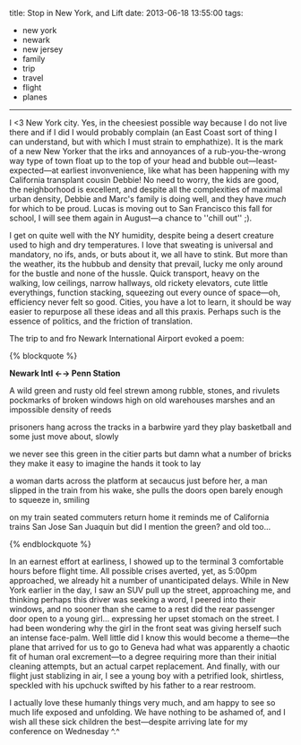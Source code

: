 title: Stop in New York, and Lift
date: 2013-06-18 13:55:00
tags: 
- new york
- newark
- new jersey
- family
- trip
- travel
- flight
- planes
---

I &lt;3 New York city. Yes, in the cheesiest possible way because I do not live there and if I did I would probably complain (an East Coast sort of thing I can understand, but with which I must strain to emphathize). It is the mark of a new New Yorker that the irks and annoyances of a rub-you-the-wrong way type of town float up to the top of your head and bubble out&mdash;least-expected&mdash;at earliest invonvenience, like what has been happening with my California transplant cousin Debbie! No need to worry, the kids are good, the neighborhood is excellent, and despite all the complexities of maximal urban density, Debbie and Marc's family is doing well, and they have _much_ for which to be proud. Lucas is moving out to San Francisco this fall for school, I will see them again in August&mdash;a chance to ''chill out'' ;). 

I get on quite well with the NY humidity, despite being a desert creature used to high and dry temperatures. I love that sweating is universal and mandatory, no ifs, ands, or buts about it, we all have to stink. But more than the weather, its the hubbub and density that prevail, lucky me only around for the bustle and none of the hussle. Quick transport, heavy on the walking, low ceilings, narrow hallways, old rickety elevators, cute little everythings, function stacking, squeezing out every ounce of space&mdash;oh, efficiency never felt so good. Cities, you have a lot to learn, it should be way easier to repurpose all these ideas and all this praxis. Perhaps such is the essence of politics, and the friction of translation. 

The trip to and fro Newark International Airport evoked a poem:

{% blockquote %}

**Newark Intl &larr;&rarr; Penn Station**

A wild green and rusty old feel
strewn among rubble, stones, and rivulets
pockmarks of broken windows high on old warehouses
marshes and an impossible density of reeds

prisoners hang across the tracks
in a barbwire yard
they play basketball
and some just move about, slowly

we never see this green in the citier parts
but damn what a number of bricks
they make it easy to imagine
the hands it took to lay

a woman darts across the platform at secaucus
just before her, a man slipped in the train
from his wake, she pulls the doors open
barely enough to squeeze in, smiling

on my train
seated commuters return home
it reminds me of California trains
San Jose
San Juaquin
but did I mention the green? and old too...

{% endblockquote %}

In an earnest effort at earliness, I showed up to the terminal 3 comfortable hours before flight time. All possible crises averted, yet, as 5:00pm approached, we already hit a number of unanticipated delays. While in New York earlier in the day, I saw an SUV pull up the street, approaching me, and thinking perhaps this driver was seeking a word, I peered into their windows, and no sooner than she came to a rest did the rear passenger door open to a young girl... expressing her upset stomach on the street. I had been wondering why the girl in the front seat was giving herself such an intense face-palm. Well little did I know this would become a theme&mdash;the plane that arrived for us to go to Geneva had what was apparently a chaotic fit of human oral excrement&mdash;to a degree requiring more than their initial cleaning attempts, but an actual carpet replacement. And finally, with our flight just stablizing in air, I see a young boy with a petrified look, shirtless, speckled with his upchuck swifted by his father to a rear restroom.

I actually love these humanly things very much, and am happy to see so much life exposed and unfolding. We have nothing to be ashamed of, and I wish all these sick children the best&mdash;despite arriving late for my conference on Wednesday ^.^
